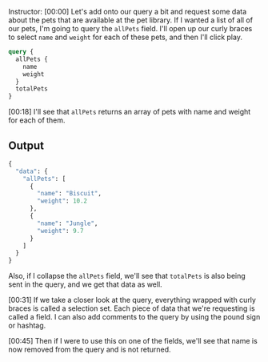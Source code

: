 Instructor: [00:00] Let's add onto our query a bit and request some data about the pets that are available at the pet library. If I wanted a list of all of our pets, I'm going to query the `allPets` field. I'll open up our curly braces to select `name` and `weight` for each of these pets, and then I'll click play.

```graphql
query {
  allPets {
    name
    weight
  }
  totalPets
}
```

[00:18] I'll see that `allPets` returns an array of pets with name and weight for each of them.

## Output

```graphql
{
  "data": {
    "allPets": [
      {
        "name": "Biscuit",
        "weight": 10.2
      },
      {
        "name": "Jungle",
        "weight": 9.7
      }
    ]
  }
}
```

 Also, if I collapse the `allPets` field, we'll see that `totalPets` is also being sent in the query, and we get that data as well.

[00:31] If we take a closer look at the query, everything wrapped with curly braces is called a selection set. Each piece of data that we're requesting is called a field. I can also add comments to the query by using the pound sign or hashtag.

[00:45] Then if I were to use this on one of the fields, we'll see that name is now removed from the query and is not returned.
